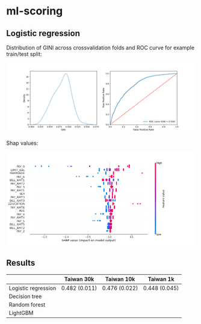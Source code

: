 # ml-scoring


## Logistic regression

Distribution of GINI across crossvalidation folds and ROC curve for example train/test split:

<img src="./Img/lr_cv_roc.png" width="800"/>

Shap values:

<img src="./Img/lr_shap.png" width="800"/>

## Results

|                      | Taiwan 30k | Taiwan 10k | Taiwan 1k |
|----------------------|------------|------------|-----------|
| Logistic regression  | 0.482 (0.011) | 0.476 (0.022) | 0.448 (0.045) |
| Decision tree        |            |            |           |
| Random forest        |            |            |           |
| LightGBM             |            |            |           |